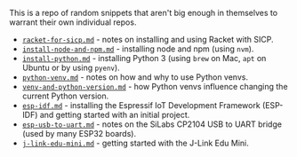 This is a repo of random snippets that aren't big enough in themselves to warrant their own individual repos.

* [`racket-for-sicp.md`](racket-for-sicp.md) - notes on installing and using Racket with SICP.
* [`install-node-and-npm.md`](install-node-and-npm.md) - installing node and npm (using `nvm`).
* [`install-python.md`](install-python.md) - installing Python 3 (using `brew` on Mac, `apt` on Ubuntu or by using `pyenv`).
* [`python-venv.md`](python-venv.md) - notes on how and why to use Python venvs.
* [`venv-and-python-version.md`](venv-and-python-version.md) - how Python venvs influence changing the current Python version.
* [`esp-idf.md`](esp-idf.md) - installing the Espressif IoT Development Framework (ESP-IDF) and getting started with an initial project.
* [`esp-usb-to-uart.md`](esp-usb-to-uart.md) - notes on the SiLabs CP2104 USB to UART bridge (used by many ESP32 boards).
* [`j-link-edu-mini.md`](j-link-edu-mini.md) - getting started with the J-Link Edu Mini.
